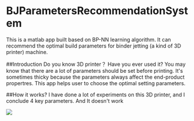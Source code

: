 ﻿# BJParametersRecommendationSystem
This is a matlab app built based on BP-NN learning algorithm. It can recommend the optimal build parameters for binder jetting (a kind of 3D printer) machine.

##Introduction
Do you know 3D printer？ Have you ever used it? You may know that there are a lot of parameters should be set before printing. It's sometimes thicky because the parameters always affect the end-product propertres. This app helps user to choose the optimal setting parameters.

##How it works?
I have done a lot of experiments on this 3D printer, and I conclude 4 key parameters. And 
It doesn't work

![](https://raw.githubusercontent.com/thechenhan/BJParametersRecommendationSystem/master/picture-of-software.png)